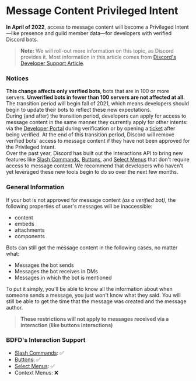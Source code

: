 # Message Content Privileged Intent
**In April of 2022**, access to message content will become a Privileged Intent—like presence and guild member data—for developers with verified Discord bots.
> **Note:** We will roll-out more information on this topic, as Discord provides it. Most information in this article comes from [Discord's Developer Support Article](https://support-dev.discord.com/hc/en-us/articles/4404772028055).

### Notices
**This change affects only verified bots**, bots that are in 100 or more servers. **Unverified bots in fewer than 100 servers are not affected at all.**\
The transition period will begin fall of 2021, which means developers should begin to update their bots to reflect these new expectations.\
During (and after) the transition period, developers can apply for access to message content in the same manner they currently apply for other intents: via the [Developer Portal](https://discord.com/developers/docs/intro) during verification or by opening a [ticket](https://dis.gd/contact) after being verified.
At the end of this transition period, Discord will remove verified bots' access to message content if they have not been approved for the Privileged Intent.\
Over the past year, Discord has built out the Interactions API to bring new features like [Slash Commands](./guides/slashCommands.md), [Buttons](./guides/buttons.md), and [Select Menus](./guides/selectmenu.md) that don't require access to message content. We recommend that developers who haven't yet leveraged these new tools begin to do so over the next few months.

### General Information
If your bot is not approved for message content *(as a verified bot)*, the following properties of user's messages will be inaccessible:
- content
- embeds
- attachments
- components

Bots can still get the message content in the following cases, no matter what:
- Messages the bot sends
- Messages the bot receives in DMs
- Messages in which the bot is mentioned

To put it simply, you'll be able to know all the information about when someone sends a message, you just won't know what they said. You will still be able to get the time that the message was created and the message author.

> **These restrictions will not apply to messages received via a interaction (like buttons interactions)**

### BDFD's Interaction Support
- [Slash Commands](./guides/slashCommands.md): ✅
- [Buttons](./guides/buttons.md): ✅
- [Select Menus](./guides/selectmenu.md): ✅
- Context Menus: ❌
